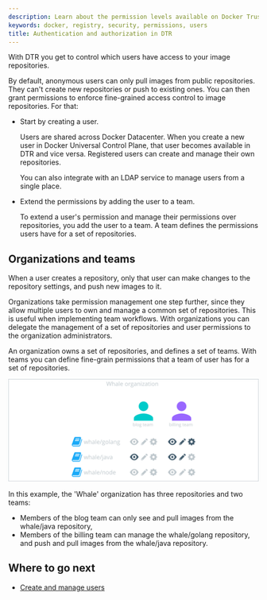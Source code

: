 ```yaml
---
description: Learn about the permission levels available on Docker Trusted Registry.
keywords: docker, registry, security, permissions, users
title: Authentication and authorization in DTR
---
```


<!-- TODO: review page for v2.2 -->

With DTR you get to control which users have access to your image repositories.

By default, anonymous users can only pull images from public repositories.
They can't create new repositories or push to existing ones.
You can then grant permissions to enforce fine-grained access control to image
repositories. For that:

* Start by creating a user.

    Users are shared across Docker Datacenter. When you create a new user in
    Docker Universal Control Plane, that user becomes available in DTR and vice
    versa. Registered users can create and manage their own repositories.

    You can also integrate with an LDAP service to manage users from a single
    place.

* Extend the permissions by adding the user to a team.

    To extend a user's permission and manage their permissions over repositories,
    you add the user to a team.
    A team defines the permissions users have for a set of repositories.


## Organizations and teams

When a user creates a repository, only that user can make changes to the
repository settings, and push new images to it.

Organizations take permission management one step further, since they allow
multiple users to own and manage a common set of repositories. This
is useful when implementing team workflows. With organizations you can
delegate the management of a set of repositories and user permissions to the
organization administrators.

An organization owns a set of repositories, and defines a set of teams. With
teams you can define fine-grain permissions that a team of
user has for a set of repositories.

![](../images/authentication-authorization-1.svg)

In this example, the 'Whale' organization has three repositories and two teams:

* Members of the blog team can only see and pull images from the whale/java
repository,
* Members of the billing team can manage the whale/golang repository, and push
and pull images from the whale/java repository.

## Where to go next

* [Create and manage users](create-and-manage-users.md)
